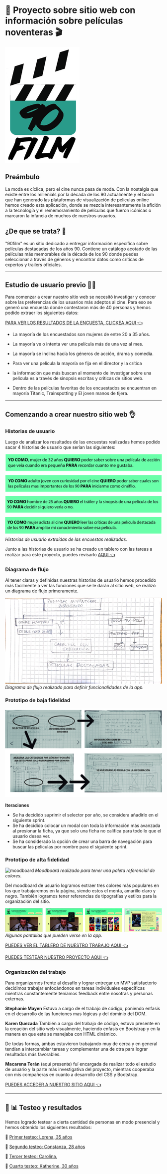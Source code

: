 # 🎥 Proyecto sobre sitio web con información sobre películas noventeras 🎬

![logo 90film](logo.png)

## Preámbulo 
La moda es cíclica, pero el cine nunca pasa de moda. Con la nostalgia que existe entre los millenials por la década de los 90 actualmente y el boom que han generado las plataformas de visualización de peliculas online hemos creado esta aplicación, donde se mezcla interesantemente la afición a la tecnología y el rememoramiento de películas que fueron icónicas o marcaron la infancia de muchos de nuestros usuarios.  

## ¿De que se trata? 💭
 
 "90film" es un sitio dedicado a entregar información específica sobre películas destacadas de los años 90. Contiene un catálogo acotado de las películas más memorables de la década de los 90 donde puedes seleccionar a través de géneros y encontrar datos como críticas de expertos y trailers oficiales. 

 ***

 ## Estudio de usuario previo 👩👨

 Para comenzar a crear nuestro sitio web se necesitó investigar y conocer sobre las preferencias de los usuarios más adeptos al cine. Para eso se generó una encuesta donde contestaron más de 40 personas y hemos podido extraer los siguientes datos:

 [PARA VER LOS RESULTADOS DE LA ENCUESTA, CLICKEA AQUI 👈](https://docs.google.com/forms/d/1xEUhr4W3P1mvUfnlw7Mr4-GCzMRRK4rg_78_wBpcty0/edit#responses)

+ La mayoría de los encuestados son mujeres de entre 20 a 35 años.

+ La mayoría ve o intenta ver una película más de una vez al mes.

+ La mayoría se inclina hacía los géneros de acción, drama y comedia.

+ Para ver una película la mayoría se fija en el director y la crítica 

+ la información que más buscan al momento de investigar sobre una pelicula es a través de sinopsis escritas y criticas de sitios web.

+ Dentro de las películas favoritas de los encuestados se encuentran en mayoría Titanic, Trainspotting y El joven manos de tijera. 
***

## Comenzando a crear nuestro sitio web 👌

### Historias de usuario
Luego de analizar los resultados de las encuestas realizadas hemos podido sacar 4 historias de usuario que serían las siguientes: 

![Historias de usuario](H-U-N.jpg)
*Historias de usuario extraídas de las encuestas realizadas.*


Junto a las historias de usuario se ha creado un tablero con las tareas a realizar para este proyecto, puedes revisarlo [AQUI 👈](https://trello.com/b/pJdDPwAP/proyecto-peliculas)

### Diagrama de flujo 
Al tener claras y definidas nuestras historias de usuario hemos procedido más facilmente a ver las funciones que se le darán al sitio web, se realizó un diagrama de flujo primeramente.

![Diagrama de flujo](diagrama-de-flujo.jpg)
*Diagrama de flujo realizado para definir funcionalidades de la app.*

### Prototipo de baja fidelidad
![Prototipo de baja fidelidad](prototipo-baja-fidelidad.jpg)

**Iteraciones**

+ Se ha decidido suprimir el selector por año, se considera añadirlo en el siguiente sprint.
+  Se ha decidido colocar un modal con toda la información más avanzada al presionar la ficha, ya que solo una ficha no califica para todo lo que el usuario desea ver.
+ Se ha considerado la opción de crear una barra de navegación para buscar las peliculas por nombre para el siguiente sprint. 

### Prototipo de alta fidelidad 

![moodboard](moodboard-01.jpg)
*Moodboard realizado para tener una paleta referencial de colores.*

Del moodboard de usuario logramos extraer tres colores más populares en los que trabajaremos en la página, siendo estos el menta, amarillo claro y negro. También logramos tener referencias de tipografías y estilos para la organización del sitio. 

![pantallas de la pagina web](pantallas-app.jpg)
*Algunas pantallas que pueden verse en la app.*

[PUEDES VER EL TABLERO DE NUESTRO TRABAJO AQUI 👈](https://www.figma.com/file/UXes85iEBFxO0ABGBr22r5e3/90FILM?node-id=0%3A1)

[PUEDES TESTEAR NUESTRO PROYECTO AQUI 👈](https://www.figma.com/proto/UXes85iEBFxO0ABGBr22r5e3/90FILM?node-id=0%3A1&scaling=contain)

### Organización del trabajo 
 Para organizarnos frente al desafío y lograr entregar un MVP satisfactorio decidimos trabajar enfocándonos en tareas individuales específicas mientras constantemente teníamos feedback entre nosotras y personas externas.

**Stephanie Mayen** Estuvo a cargo de el trabajo de código, poniendo enfasis en el desarrollo de las funciones mas lógicas y del dominio del DOM. 

**Karen Quezada** También a cargo del trabajo de código, estuvo presente en la creación del sitio web visualmente, haciendo enfasis en Bootstrap y en la manera en que este se manejaba con HTML dinámico. 

De todas formas, ambas estuvieron trabajando muy de cerca y en general tendían a intercambiar tareas y complementar una de otra para lograr resultados más favorables. 

**Macarena Terán** (aquí presente) fuí encargada de realizar todo el estudio de usuario y la parte más investigativa del proyecto, mientras cooperaba con mis compañeras en cuanto a desarrollo del CSS y Bootstrap.

[PUEDES ACCEDER A NUESTRO SITIO AQUI 👈 ](link)

***

## 📑 📊 Testeo y resultados 

Hemos logrado testear a cierta cantidad de personas en modo presencial y hemos obtenido los siguientes resultados: 
 
 👩 [Primer testeo: Lorena, 35 años](https://www.useloom.com/share/8314f92903a348778154eee05c6f09d6)

 👩 [Segundo testeo: Constanza, 28 años]()

 👩 [Tercer testeo: Carolina, ]()

 👩 [Cuarto testeo: Katherine, 30 años]()

 












 
